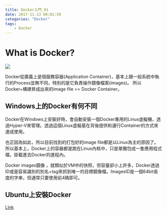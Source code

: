 ```yaml
---
title: Docker入門_01
date: 2017-11-13 00:01:59
categories: "Docker"
tags:
    - Docker
---
```

# What is Docker?
<!--more-->
![](/images/Docker01/640.jpg)

Docker從廣義上是個服務容器(Application Container)，基本上跟一般系統中執行的Process並無不同，特別的是它負責操作鏡像檔案(images)。
所以Docker+構建昇成出來的image file == Docker Container。

## Windows上的Docker有何不同
Docker在Windows上安裝好時，會自動安裝一個Docker專用的Linux虛擬機，透過Hyper-V來管理。透過這個Linux虛擬基在背後提供和運行Container的方式來達成使用。

也正因為如此，所以目前找到的打包好的image file都是以Linux為主的原因了。
所以基本上，Docker上的容器都是跑在Linux內核中，只是單獨包成一隻應用程式檔，掛載進去Docker的進程內。

Docker images鏡像 ，就類似於VM中的快照，但容量卻小上許多，Docker透過ID或是容易識別的別名+tag來抓到唯一的目標鏡像檔。ImagesID是一個64bit長度的字串，但通常只要使用前4碼即可。

## Ubuntu上安裝Docker
[Link](https://docs.docker.com/install/linux/docker-ce/ubuntu/)